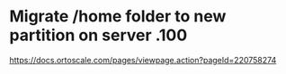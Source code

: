 # Migrate /home folder to new partition on server .100
https://docs.ortoscale.com/pages/viewpage.action?pageId=220758274